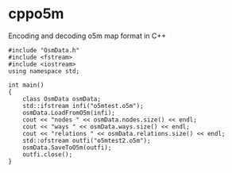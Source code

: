 # cppo5m
Encoding and decoding o5m map format in C++

	#include "OsmData.h"
	#include <fstream>
	#include <iostream>
	using namespace std;

	int main()
	{
		class OsmData osmData;
		std::ifstream infi("o5mtest.o5m");
		osmData.LoadFromO5m(infi);
		cout << "nodes " << osmData.nodes.size() << endl;
		cout << "ways " << osmData.ways.size() << endl;
		cout << "relations " << osmData.relations.size() << endl;
		std::ofstream outfi("o5mtest2.o5m");
		osmData.SaveToO5m(outfi);
		outfi.close();
	}

